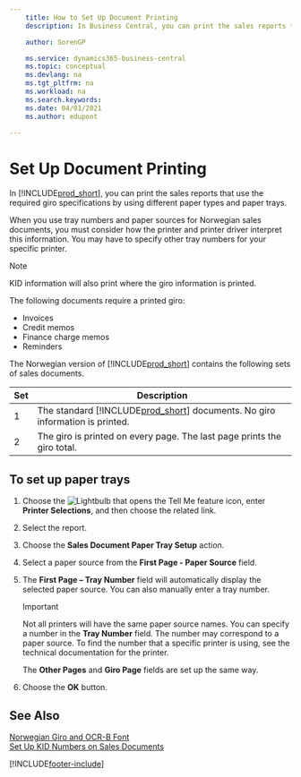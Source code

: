 ```yaml
---
    title: How to Set Up Document Printing
    description: In Business Central, you can print the sales reports that use the required giro specifications by using different paper types and paper trays.

    author: SorenGP

    ms.service: dynamics365-business-central
    ms.topic: conceptual
    ms.devlang: na
    ms.tgt_pltfrm: na
    ms.workload: na
    ms.search.keywords:
    ms.date: 04/01/2021
    ms.author: edupont

---
```

# Set Up Document Printing
In [!INCLUDE[prod_short](../../includes/prod_short.md)], you can print the sales reports that use the required giro specifications by using different paper types and paper trays.  

When you use tray numbers and paper sources for Norwegian sales documents, you must consider how the printer and printer driver interpret this information. You may have to specify other tray numbers for your specific printer.  

> [!NOTE]  
>  KID information will also print where the giro information is printed.  

The following documents require a printed giro:  

- Invoices  
- Credit memos  
- Finance charge memos  
- Reminders  

The Norwegian version of [!INCLUDE[prod_short](../../includes/prod_short.md)] contains the following sets of sales documents.  

|**Set**|Description|  
|-------------|---------------------------------------|  
|1|The standard [!INCLUDE[prod_short](../../includes/prod_short.md)] documents. No giro information is printed.|  
|2|The giro is printed on every page. The last page prints the giro total.|  

## To set up paper trays  

1.  Choose the ![Lightbulb that opens the Tell Me feature](../../media/ui-search/search_small.png "Tell me what you want to do") icon, enter **Printer Selections**, and then choose the related link.  
2.  Select the report.  
3.  Choose the **Sales Document Paper Tray Setup** action.  
4.  Select a paper source from the **First Page - Paper Source** field.  
5.  The **First Page – Tray Number** field will automatically display the selected paper source. You can also manually enter a tray number.  

    > [!IMPORTANT]  
    >  Not all printers will have the same paper source names. You can specify a number in the **Tray Number** field. The number may correspond to a paper source. To find the number that a specific printer is using, see the technical documentation for the printer.  

    The **Other Pages** and **Giro Page** fields are set up the same way.  

6.  Choose the **OK** button.  

## See Also  
  [Norwegian Giro and OCR-B Font](norwegian-giro-and-ocr-b-font.md)   
 [Set Up KID Numbers on Sales Documents](how-to-set-up-kid-numbers-on-sales-documents.md)


[!INCLUDE[footer-include](../../includes/footer-banner.md)]